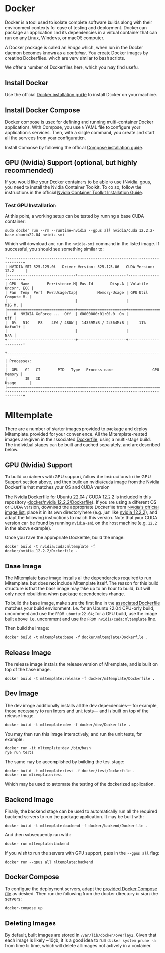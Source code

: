 # Docker

Docker is a tool used to isolate complete software builds along with their environment contexts for ease of testing
and deployment. Docker can package an application and its dependencies in a virtual container that can run on any Linux, 
Windows, or macOS computer. 

A Docker package is called an *image* which, when run in the Docker daemon becomes known as a *container*. You create
Docker images by creating Dockerfiles, which are very similar to bash scripts. 

We offer a number of Dockerfiles here, which you may find useful.

## Install Docker

Use the official [Docker installation guide](https://docs.docker.com/engine/install/) to install Docker on your machine.

## Install Docker Compose

Docker compose is used for defining and running multi-container Docker applications. With Compose, you use a YAML file 
to configure your application's services. Then, with a single command, you create and start all the services from your 
configuration. 

Install Compose by following the official [Compose installation guide](https://docs.docker.com/compose/install/).

## GPU (Nvidia) Support (optional, but highly recommended)

If you would like your Docker containers to be able to use (Nvidia) gpus, you need to install the Nvidia Container
Toolkit. To do so, follow the instructions in the official
[Nvidia Container Toolkit Installation Guide](https://docs.nvidia.com/datacenter/cloud-native/container-toolkit/latest/install-guide.html).

### Test GPU Installation

At this point, a working setup can be tested by running a base CUDA container:

```commandline
sudo docker run --rm --runtime=nvidia --gpus all nvidia/cuda:12.2.2-base-ubuntu22.04 nvidia-smi
```

Which will download and run the `nvidia-smi` command in the listed image. If successful, you should see something 
similar to:

```text
+-----------------------------------------------------------------------------+
| NVIDIA-SMI 525.125.06   Driver Version: 525.125.06   CUDA Version: 12.2     |
|-------------------------------+----------------------+----------------------+
| GPU  Name        Persistence-M| Bus-Id        Disp.A | Volatile Uncorr. ECC |
| Fan  Temp  Perf  Pwr:Usage/Cap|         Memory-Usage | GPU-Util  Compute M. |
|                               |                      |               MIG M. |
|===============================+======================+======================|
|   0  NVIDIA GeForce ...  Off  | 00000000:01:00.0  On |                  Off |
|  0%   51C    P8    46W / 480W |  14359MiB / 24564MiB |     11%      Default |
|                               |                      |                  N/A |
+-------------------------------+----------------------+----------------------+
                                                                               
+-----------------------------------------------------------------------------+
| Processes:                                                                  |
|  GPU   GI   CI        PID   Type   Process name                  GPU Memory |
|        ID   ID                                                   Usage      |
|=============================================================================|
+-----------------------------------------------------------------------------+
```

# Mltemplate

There are a number of starter images provided to package and deploy Mltemplate, provided for your convenience. All the 
Mltemplate-related images are given in the associated [Dockerfile](mltemplate/Dockerfile), using a multi-stage build. 
The individual stages can be built and cached separately, and are described below.

## GPU (Nvidia) Support

To build containers with GPU support, follow the instructions in the GPU Support section above, and then build an 
nvidia/cuda image from the Nvidia Dockerfile that matches your OS and CUDA version.

The Nvidia Dockerfile for Ubuntu 22.04 / CUDA 12.2.2 is included in this repository 
([docker/nvidia_12.2.2/Dockerfile](docker/nvidia_12.2.2/Dockerfile)). If you are using a different OS or CUDA version, 
download the appropriate Dockerfile from 
[Nvidia's official image list](https://gitlab.com/nvidia/container-images/cuda/-/tree/master/dist), place it in its own 
directory here (e.g. just like [nvidia_12.2.2](docker/nvidia_12.2.2)), and adapt the following instructions to match 
this version. Note that your CUDA version can be found by running `nvidia-smi` on the host machine (e.g. `12.2` in the 
above example).

Once you have the appropriate Dockerfile, build the image:

```commandline
docker build -t nvidia/cuda:mltemplate -f docker/nvidia_12.2.2/Dockerfile .
```

## Base Image

The Mltemplate base image installs all the dependencies required to run Mltemplate, but does **not** include Mltemplate 
itself. The reason for this build structure is that the base image may take up to an hour to build, but will only need 
rebuilding when package dependencies change.

To build the base image, make sure the first line in the [associated Dockerfile](docker/mltemplate/Dockerfile) 
matches your build environment. I.e. for an Ubuntu 22.04 CPU-only build, uncomment and use the `FROM ubuntu:22.04`; for 
a GPU build, use the image built above, i.e. uncomment and use the `FROM nvidia/cuda:mltemplate` line. 

Then build the image:

```commandline
docker build -t mltemplate:base -f docker/mltemplate/Dockerfile .
```

## Release Image

The release image installs the release version of Mltemplate, and is built on top of the base image.

```commandline
docker build -t mltemplate:release -f docker/mltemplate/Dockerfile .
```

## Dev Image

The dev image additionally installs all the dev dependencies— for example, those necessary to run linters and unit 
tests— and is built on top of the release image.

```commandline 
docker build -t mltemplate:dev -f docker/dev/Dockerfile .
```

You may then run this image interactively, and run the unit tests, for example:

```commandline
docker run -it mltemplate:dev /bin/bash
rye run tests
```

The same may be accomplished by building the test stage:

```commandline
docker build -t mltemplate:test -f docker/test/Dockerfile .
docker run mltemplate:test
```

Which may be used to automate the testing of the dockerized application.

## Backend Image

Finally, the backend stage can be used to automatically run all the required backend servers to run the package 
application. It may be built with:

```commandline
docker build -t mltemplate:backend -f docker/backend/Dockerfile .
```

And then subsequently run with:

```commandline
docker run mltemplate:backend
```

If you wish to run the servers with GPU support, pass in the `--gpus all` flag:

```commandline
docker run --gpus all mltemplate:backend
```

## Docker Compose 

To configure the deployment servers, adapt the [provided Docker Compose file](docker-compose.yml) as desired. Then run
the following from the docker directory to start the servers:

```commandline
docker-compose up
```

## Deleting Images

By default, built images are stored in `/var/lib/docker/overlay2`. Given that each image is likely ~10gb, it is a good 
idea to run `docker system prune -a` from time to time, which will delete all images not actively in a container.
